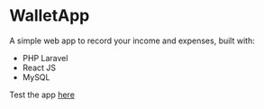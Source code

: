 # WalletApp

A simple web app to record your income and expenses, built with:

- PHP Laravel
- React JS
- MySQL

Test the app [here](https://walletapp-lantiguav.herokuapp.com/)
